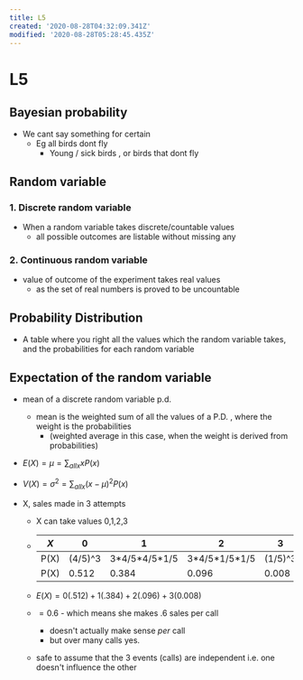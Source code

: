 ```yaml
---
title: L5
created: '2020-08-28T04:32:09.341Z'
modified: '2020-08-28T05:28:45.435Z'
---
```


# L5
## Bayesian probability
  - We cant say something for certain
    - Eg all birds dont fly
        - Young / sick birds , or birds that dont fly
## Random variable
  ### 1. Discrete random variable
  - When a random variable takes discrete/countable values
    - all possible outcomes are listable without missing any
  ### 2. Continuous random variable
   - value of outcome of the experiment takes real values
     - as the set of real numbers is proved to be uncountable
## Probability Distribution
  - A table where you right all the values which the random variable takes, and the probabilities for each random variable

## Expectation of the random variable
   - mean of a discrete random variable p.d.
     - mean is the weighted sum of all the values of a P.D. , where the weight is the probabilities 
       - (weighted average in this case, when the weight is derived from probabilities) 
   - $E(X) = \mu = \sum_{all x} xP(x)$
   - $V(X) = \sigma^2 = \sum_{all x} (x-\mu)^2P(x)$

  - X, sales made in 3 attempts
    - X can take values 0,1,2,3
    - | $X$ | $0$ | $1$ | $2$ | $3$|
      |---|---|---|---|---|
      | P(X)|(4/5)^3|3\*4/5\*4/5*1/5|3\*4/5\*1/5\*1/5|(1/5)^3|
      |P(X)|0.512|0.384|0.096|0.008|
   
    - $E(X) = 0(.512) + 1(.384) + 2(.096) + 3(0.008)$
    - $= 0.6$ - which means she makes .6 sales per call
      - doesn't actually make sense _per_ call
      - but over many calls yes.
    - safe to assume that the 3 events (calls) are independent i.e. one doesn't influence the other

